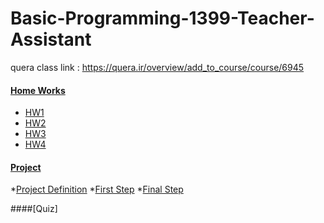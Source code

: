 # Basic-Programming-1399-Teacher-Assistant
quera class link : https://quera.ir/overview/add_to_course/course/6945

#### [Home Works](https://github.com/shafiee-ali/Basic-Programming-1399-Teacher-Assistant/tree/main/HomeWorks)

* [HW1](https://github.com/shafiee-ali/Basic-Programming-1399-Teacher-Assistant/blob/main/HomeWorks/HW%201.pdf)
* [HW2](https://github.com/shafiee-ali/Basic-Programming-1399-Teacher-Assistant/blob/main/HomeWorks/HW%202.pdf)
* [HW3](https://github.com/shafiee-ali/Basic-Programming-1399-Teacher-Assistant/blob/main/HomeWorks/HW3.pdf)
* [HW4](https://github.com/shafiee-ali/Basic-Programming-1399-Teacher-Assistant/blob/main/HomeWorks/HW4.pdf)



#### [Project](https://github.com/shafiee-ali/Basic-Programming-1399-Teacher-Assistant/tree/main/Project)

*[Project Definition](https://github.com/shafiee-ali/Basic-Programming-1399-Teacher-Assistant/blob/main/Project/ProjectDefinition.pdf)
*[First Step](https://github.com/shafiee-ali/Basic-Programming-1399-Teacher-Assistant/blob/main/Project/FirstStep.pdf)
*[Final Step](https://github.com/shafiee-ali/Basic-Programming-1399-Teacher-Assistant/blob/main/Project/SecondStep.pdf)


####[Quiz]
